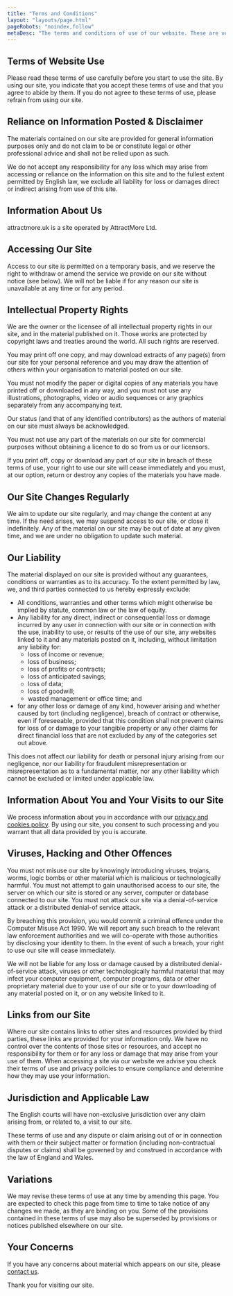 ```yaml
---
title: "Terms and Conditions"
layout: "layouts/page.html"
pageRobots: "noindex,follow"
metaDesc: "The terms and conditions of use of our website. These are very straightforward but we do want to be clear about intellectual property and your rights to use info from our site."
---
```

## Terms of Website Use
Please read these terms of use carefully before you start to use the site. By using our site, you indicate that you accept these terms of use and that you agree to abide by them. If you do not agree to these terms of use, please refrain from using our site.

## Reliance on Information Posted & Disclaimer
The materials contained on our site are provided for general information purposes only and do not claim to be or constitute legal or other professional advice and shall not be relied upon as such.

We do not accept any responsibility for any loss which may arise from accessing or reliance on the information on this site and to the fullest extent permitted by English law, we exclude all liability for loss or damages direct or indirect arising from use of this site.

## Information About Us
attractmore.uk is a site operated by AttractMore Ltd.

## Accessing Our Site
Access to our site is permitted on a temporary basis, and we reserve the right to withdraw or amend the service we provide on our site without notice (see below). We will not be liable if for any reason our site is unavailable at any time or for any period.

## Intellectual Property Rights
We are the owner or the licensee of all intellectual property rights in our site, and in the material published on it. Those works are protected by copyright laws and treaties around the world. All such rights are reserved.

You may print off one copy, and may download extracts of any page(s) from our site for your personal reference and you may draw the attention of others within your organisation to material posted on our site.

You must not modify the paper or digital copies of any materials you have printed off or downloaded in any way, and you must not use any illustrations, photographs, video or audio sequences or any graphics separately from any accompanying text.

Our status (and that of any identified contributors) as the authors of material on our site must always be acknowledged.

You must not use any part of the materials on our site for commercial purposes without obtaining a licence to do so from us or our licensors.

If you print off, copy or download any part of our site in breach of these terms of use, your right to use our site will cease immediately and you must, at our option, return or destroy any copies of the materials you have made.

## Our Site Changes Regularly
We aim to update our site regularly, and may change the content at any time. If the need arises, we may suspend access to our site, or close it indefinitely. Any of the material on our site may be out of date at any given time, and we are under no obligation to update such material.

## Our Liability
The material displayed on our site is provided without any guarantees, conditions or warranties as to its accuracy. To the extent permitted by law, we, and third parties connected to us hereby expressly exclude:
* All conditions, warranties and other terms which might otherwise be implied by statute, common law or the law of equity.
* Any liability for any direct, indirect or consequential loss or damage incurred by any user in connection with our site or in connection with the use, inability to use, or results of the use of our site, any websites linked to it and any materials posted on it, including, without limitation any liability for:
  * loss of income or revenue;
  * loss of business;
  * loss of profits or contracts;
  * loss of anticipated savings;
  * loss of data;
  * loss of goodwill;
  * wasted management or office time; and
* for any other loss or damage of any kind, however arising and whether caused by tort (including negligence), breach of contract or otherwise, even if foreseeable, provided that this condition shall not prevent claims for loss of or damage to your tangible property or any other claims for direct financial loss that are not excluded by any of the categories set out above.

This does not affect our liability for death or personal injury arising from our negligence, nor our liability for fraudulent misrepresentation or misrepresentation as to a fundamental matter, nor any other liability which cannot be excluded or limited under applicable law.

## Information About You and Your Visits to our Site
We process information about you in accordance with our [privacy and cookies policy](/privacy-cookies/). By using our site, you consent to such processing and you warrant that all data provided by you is accurate.

## Viruses, Hacking and Other Offences
You must not misuse our site by knowingly introducing viruses, trojans, worms, logic bombs or other material which is malicious or technologically harmful. You must not attempt to gain unauthorised access to our site, the server on which our site is stored or any server, computer or database connected to our site. You must not attack our site via a denial-of-service attack or a distributed denial-of service attack.

By breaching this provision, you would commit a criminal offence under the Computer Misuse Act 1990. We will report any such breach to the relevant law enforcement authorities and we will co-operate with those authorities by disclosing your identity to them. In the event of such a breach, your right to use our site will cease immediately.

We will not be liable for any loss or damage caused by a distributed denial-of-service attack, viruses or other technologically harmful material that may infect your computer equipment, computer programs, data or other proprietary material due to your use of our site or to your downloading of any material posted on it, or on any website linked to it.

## Links from our Site
Where our site contains links to other sites and resources provided by third parties, these links are provided for your information only. We have no control over the contents of those sites or resources, and accept no responsibility for them or for any loss or damage that may arise from your use of them.  When accessing a site via our website we advise you check their terms of use and privacy policies to ensure compliance and determine how they may use your information.

## Jurisdiction and Applicable Law
The English courts will have non-exclusive jurisdiction over any claim arising from, or related to, a visit to our site.

These terms of use and any dispute or claim arising out of or in connection with them or their subject matter or formation (including non-contractual disputes or claims) shall be governed by and construed in accordance with the law of England and Wales.

## Variations
We may revise these terms of use at any time by amending this page. You are expected to check this page from time to time to take notice of any changes we made, as they are binding on you. Some of the provisions contained in these terms of use may also be superseded by provisions or notices published elsewhere on our site.

## Your Concerns
If you have any concerns about material which appears on our site, please [contact us](/contact/).

Thank you for visiting our site.
